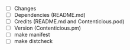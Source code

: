 - [ ] Changes
- [ ] Dependencies (README.md)
- [ ] Credits (README.md and Contenticious.pod)
- [ ] Version (Contenticious.pm)
- [ ] make manifest
- [ ] make distcheck
